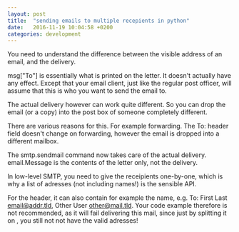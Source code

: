 ```yaml
---
layout: post
title:  "sending emails to multiple recepients in python"
date:   2016-11-19 10:04:58 +0200
categories: development
---
```


	

You need to understand the difference between the visible address of an email, and the delivery.

msg["To"] is essentially what is printed on the letter. It doesn't actually have any effect. Except that your email client, just like the regular post officer, will assume that this is who you want to send the email to.

The actual delivery however can work quite different. So you can drop the email (or a copy) into the post box of someone completely different.

There are various reasons for this. For example forwarding. The To: header field doesn't change on forwarding, however the email is dropped into a different mailbox.

The smtp.sendmail command now takes care of the actual delivery. email.Message is the contents of the letter only, not the delivery.

In low-level SMTP, you need to give the receipients one-by-one, which is why a list of adresses (not including names!) is the sensible API.

For the header, it can also contain for example the name, e.g. To: First Last <email@addr.tld>, Other User <other@mail.tld>. Your code example therefore is not recommended, as it will fail delivering this mail, since just by splitting it on , you still not not have the valid adresses!
